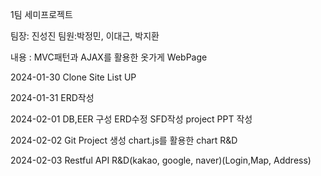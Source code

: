 1팀 세미프로젝트

팀장: 진성진 팀원:박정민, 이대근, 박지환

내용 : MVC패턴과 AJAX를 활용한 옷가게 WebPage

2024-01-30
Clone Site List UP 

2024-01-31
ERD작성

2024-02-01
DB,EER 구성
ERD수정
SFD작성
project PPT 작성

2024-02-02
Git Project 생성
chart.js를 활용한 chart R&D

2024-02-03
Restful API R&D(kakao, google, naver)(Login,Map, Address)






